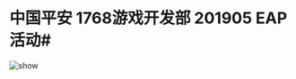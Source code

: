 # 中国平安 1768游戏开发部 201905 EAP 活动#
<img src="https://github.com/BreakWaIl/PingAnIMG/blob/master/201905/IMG_9927.JPG" alt="show" />
